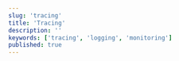 ```yaml
---
slug: 'tracing'
title: 'Tracing'
description: ''
keywords: ['tracing', 'logging', 'monitoring']
published: true
---
```

